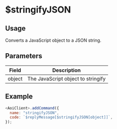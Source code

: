 # $stringifyJSON

## Usage

Converts a JavaScript object to a JSON string.

## Parameters

| Field  | Description                 |
| ------ | --------------------------- |
| object | The JavaScript object to stringify |

## Example

```javascript
<AoiClient>.addCommand({
  name: "stringifyJSON",
  code: `$replyMessage[$stringifyJSON[object]]`,
});
```